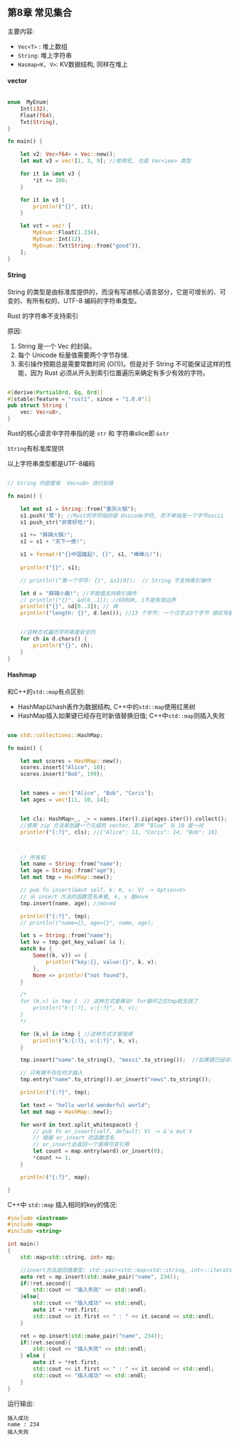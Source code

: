 
## 第8章 常见集合

主要内容:
- `Vec<T>` : 堆上数组
- `String`: 堆上字符串
- `Hasmap<K, V>`: KV数据结构, 同样在堆上


#### vector

```rust

enum  MyEnum{
    Int(i32),
    Float(f64),
    Txt(String),
}

fn main() {

    let v2: Vec<f64> = Vec::new();
    let mut v3 = vec![1, 3, 9]; //使用宏, 也是 Vec<iew> 类型

    for it in &mut v3 {
        *it += 100;
    }

    for it in v3 {
        println!("{}", it);
    }

    let vct = vec! [
        MyEnum::Float(1.234),
        MyEnum::Int(12),
        MyEnum::Txt(String::from("good")),
    ];
}
```

#### String 

String 的类型是由标准库提供的，而没有写进核心语言部分，它是可增长的、可变的、有所有权的、UTF-8 编码的字符串类型。

Rust 的字符串不支持索引

原因: 
1. String 是一个 Vec<u8> 的封装。 
2. 每个 Unicode 标量值需要两个字节存储.
3. 索引操作预期总是需要常数时间 (O(1))。但是对于 String 不可能保证这样的性能，因为 Rust 必须从开头到索引位置遍历来确定有多少有效的字符。


```rust 

#[derive(PartialOrd, Eq, Ord)]
#[stable(feature = "rust1", since = "1.0.0")]
pub struct String {
    vec: Vec<u8>,
}

```

Rust的核心语言中字符串指的是 `str` 和 字符串slice即 `&str`

`String`有标准库提供

以上字符串类型都是UTF-8编码

```rust

// String 内部是有  Vec<u8> 进行封装

fn main() {

    let mut s1 = String::from("重庆火锅");
    s1.push('赞'); //Rust的字符指的是 Unicode字符, 而不单指是一个字节ascii
    s1.push_str("非常好吃!");

    s1 += "麻辣火锅!";  
    s1 = s1 + "天下一绝!";

    s1 = format!("{}中国雄起!, {}", s1, "棒棒儿!");
    
    println!("{}", s1);

    // println!("第一个字符: {}", &s1[0]);  // String 不支持索引操作

    let d = "麻辣小面!"; //字面值支持索引操作
    // println!("{}", &d[0..1]); //ERROR, 1不是有效边界
    println!("{}", &d[0..3]); // 麻
    println!("length: {}", d.len()); //13 个字节: 一个汉字占3个字节 感叹号是英文占一个字节


    //这种方式遍历字符串是安全的
    for ch in d.chars() {
        println!("{}", ch);
    }
}
```

#### Hashmap

和C++的`std::map`有点区别:
- HashMap以hash表作为数据结构, C++中的`std::map`使用红黑树
- HashMap插入如果键已经存在时新值替换旧值; C++中`std::map`则插入失败

```rust

use std::collections::HashMap;

fn main() {

    let mut scores = HashMap::new();
    scores.insert("Alice", 10);
    scores.insert("Bob", 199);


    let names = vec!["Alice", "Bob", "Coris"];
    let ages = vec![11, 10, 14];


    let cls: HashMap<_, _> = names.iter().zip(ages.iter()).collect();
    //使用 zip 方法来创建一个元组的 vector，其中 “Blue” 与 10 是一对
    println!("{:?}", cls); //{"Alice": 11, "Coris": 14, "Bob": 10}



    // 所有权
    let name = String::from("name");
    let age = String::from("age");
    let mut tmp = HashMap::new();

    // pub fn insert(&mut self, k: K, v: V) -> Option<V>
    // 从 insert 方法的函数签名来看, k, v 是move
    tmp.insert(name, age); //moved

    println!("{:?}", tmp);
    // println!("name={}, age={}", name, age);

    let s = String::from("name");
    let kv = tmp.get_key_value( &s );
    match kv {
        Some((k, v)) => {
            println!("key:{}, value:{}", k, v);
        },
        None => println!("not found"),
    }

    /*
    for (k,v) in tmp {  // 这种方式是移动! for循环之后tmp就无效了
        println!("k:{:?}, v:{:?}", k, v);
    }
    */

    for (k,v) in &tmp { //这种方式才是借用
        println!("k:{:?}, v:{:?}", k, v);
    }

    tmp.insert("name".to_string(), "messi".to_string());  //如果键已经存在, 则新值替换就值

    // 只有键不存在时才插入
    tmp.entry("name".to_string()).or_insert("news".to_string());

    println!("{:?}", tmp);

    let text = "hello world wonderful world";
    let mut map = HashMap::new();

    for word in text.split_whitespace() {
        // pub fn or_insert(self, default: V) -> &'a mut V
        // 根据 or_insert 的函数签名
        // or_insert会返回一个值得可变引用
        let count = map.entry(word).or_insert(0);
        *count += 1;
    }

    println!("{:?}", map);

}
```

C++中 `std::map` 插入相同的key的情况:

```cpp
#include <iostream>
#include <map>
#include <string>

int main()
{
    std::map<std::string, int> mp;

    //insert方法返回值类型: std::pair<std::map<std::string, int>::iterator, bool>
    auto ret = mp.insert(std::make_pair("name", 234));
    if(!ret.second){
        std::cout << "插入失败" << std::endl;
    }else{
        std::cout << "插入成功" << std::endl;
        auto it = *ret.first;
        std::cout << it.first << " : " << it.second << std::endl;
    }

    ret = mp.insert(std::make_pair("name", 234));
    if(!ret.second){
        std::cout << "插入失败" << std::endl;
    } else {
        auto it = *ret.first;
        std::cout << it.first << " : " << it.second << std::endl;
        std::cout << "插入成功" << std::endl;
    }
}
```
运行输出:
```
插入成功
name : 234
插入失败
```
